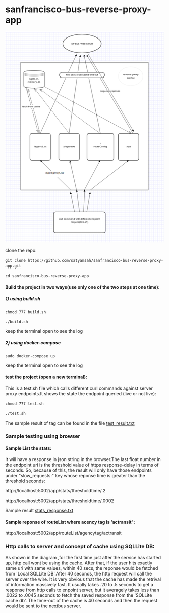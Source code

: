 # sanfrancisco-bus-reverse-proxy-app

![alt text](https://github.com/satyamsah/sanfrancisco-bus-reverse-proxy-app/blob/master/workflowdia.png)

clone the repo:

`git clone https://github.com/satyamsah/sanfrancisco-bus-reverse-proxy-app.git`

`cd sanfrancisco-bus-reverse-proxy-app`

#### Build the project in two ways(use only one of the two steps at one time):

##### 1) using build.sh

`chmod 777 build.sh`

`./build.sh`

keep the terminal open to see the log 


##### 2) using docker-compose

`sudo docker-compose up`

keep the terminal open to see the log 

#### test the project (open a new terminal):

This is a test.sh file which calls different curl commands against server proxy endpoints.It shows  the state the endpoint queried (live or not live):

`chmod 777 test.sh`

`./test.sh`

The sample result of tag can be found in the file [test_result.txt](https://github.com/satyamsah/sanfrancisco-bus-reverse-proxy-app/blob/master/test_result.txt)


### Sample testing using browser

#### Sample List the stats:

It will  have a response in json string in the browser.The last float number in the endpoint uri is the threshold value of https response-delay in terms of seconds. So, because of this, the result will only have those endpoints under "slow_requests:" key whose reponse time is greater than the threshold seconds:


http://localhost:5002/app/stats/thresholdtime/.2

http://localhost:5002/app/stats/thresholdtime/.0002


Sample result [stats_response.txt](https://github.com/satyamsah/sanfrancisco-bus-reverse-proxy-app/blob/master/stats_response.txt)

#### Sample reponse of routeList where acency tag is 'actransit' :

http://localhost:5002/app/routeList/agencytag/actransit


### Http calls to server and concept of cache using SQLLite DB:

As shown in the diagram ,for the first time just after the service has started up, http call wont be using the cache. After that, if the user hits exactly same uri with same values, within 40 secs, the reponse would be fetched from 'Local SQLLite DB'.After 40 seconds, the http request will call the server over the wire. It is very obvious that the cache has made the retrival of information massively fast. It usually takes .20 to .5 seconds to get a response from http calls to enpoint server, but it averagely takes less than .0022 to .0045 seconds to fetch the saved response from the 'SQLLite cache db'. The time-out of the cache is 40 seconds and then the request would be sent to the nextbus server. 













